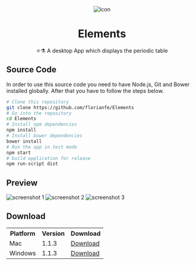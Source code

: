 <p align="center">
  <img alt="Icon" src="https://florianfe.github.io/screenshots/elements/icon.png">
  <h1 align="center">Elements</h1>
  <p align="center">⚛⚗ A desktop App which displays the periodic table</p>
</p>



## Source Code

In order to use this source code you need to have Node.js, Git and Bower installed globally. After that you have to follow the steps below.

```bash
# Clone this repository
git clone https://github.com/florianfe/Elements
# Go into the repository
cd Elements
# Install npm dependencies
npm install
# Install bower dependencies
bower install
# Run the app in test mode
npm start
# build application for release
npm run-script dist
```


## Preview

![screenshot 1](https://florianfe.github.io/screenshots/elements/screenshot-1.png)
![screenshot 2](https://florianfe.github.io/screenshots/elements/screenshot-2.png)
![screenshot 3](https://florianfe.github.io/screenshots/elements/screenshot-3.png)

## Download

<table align="center">
  <tr>
    <th>Platform</th>
    <th>Version</th>
    <th>Download</td>
  </tr>
  <tr>
    <td>Mac</td>
    <td>1.1.3</td>
    <td><a href="https://github.com/FlorianFe/Elements/releases/download/v1.1.3/Elements.dmg">Download</a></td>
  </tr>
  <tr>
    <td>Windows</td>
    <td>1.1.3</td>
    <td><a href="https://github.com/FlorianFe/Elements/releases/download/v1.1.3/Elements.exe">Download</a></td>
  </tr>
</table>

